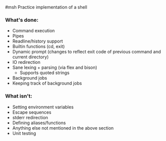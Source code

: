 #msh
Practice implementation of a shell

### What's done:
* Command execution
* Pipes
* Readline/history support
* Builtin functions (cd, exit)
* Dynamic prompt (changes to reflect exit code of previous command and current directory)
* IO redirection
* Sane lexing + parsing (via flex and bison)
    * Supports quoted strings
* Background jobs
* Keeping track of background jobs

### What isn't:
* Setting environment variables
* Escape sequences
* stderr redirection
* Defining aliases/functions
* Anything else not mentioned in the above section
* Unit testing
